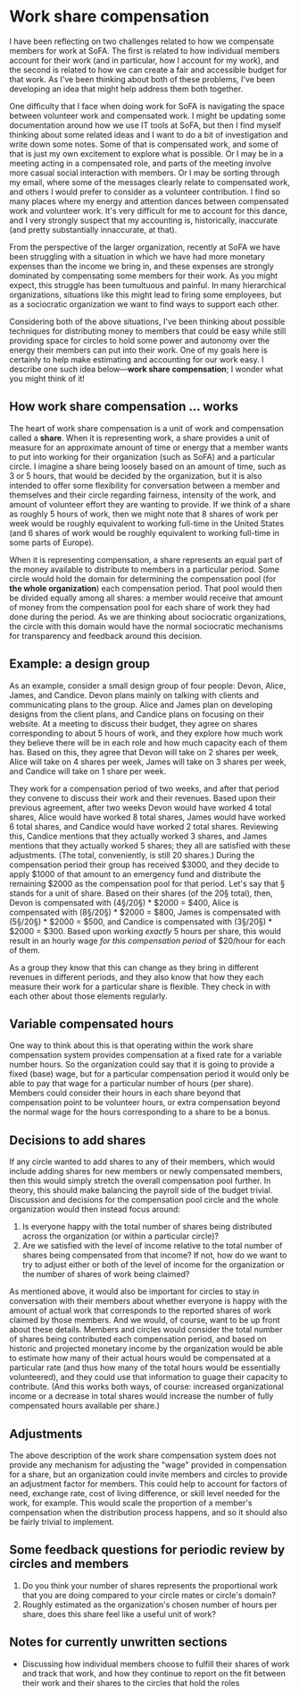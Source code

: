 # Work share compensation

I have been reflecting on two challenges related to how we compensate members for work at SoFA.  The first is related to how individual members account for their work (and in particular, how I account for my work), and the second is related to how we can create a fair and accessible budget for that work.  As I've been thinking about both of these problems, I've been developing an idea that might help address them both together.

One difficulty that I face when doing work for SoFA is navigating the space between volunteer work and compensated work.  I might be updating some documentation around how we use IT tools at SoFA, but then I find myself thinking about some related ideas and I want to do a bit of investigation and write down some notes.  Some of that is compensated work, and some of that is just my own excitement to explore what is possible.  Or I may be in a meeting acting in a compensated role, and parts of the meeting involve more casual social interaction with members.  Or I may be sorting through my email, where some of the messages clearly relate to compensated work, and others I would prefer to consider as a volunteer contribution.  I find so many places where my energy and attention dances between compensated work and volunteer work.  It's very difficult for me to account for this dance, and I very strongly suspect that my accounting is, historically, inaccurate (and pretty substantially innaccurate, at that).

From the perspective of the larger organization, recently at SoFA we have been struggling with a situation in which we have had more monetary expenses than the income we bring in, and these expenses are strongly dominated by compensating some members for their work.  As you might expect, this struggle has been tumultuous and painful.  In many hierarchical organizations, situations like this might lead to firing some employees, but as a sociocratic organization we want to find ways to support each other.

Considering both of the above situations, I've been thinking about possible techniques for distributing money to members that could be easy while still providing space for circles to hold some power and autonomy over the energy their members can put into their work.  One of my goals here is certainly to help make estimating and accounting for our work easy.  I describe one such idea below—**work share compensation**; I wonder what you might think of it!

## How work share compensation … works

The heart of work share compensation is a unit of work and compensation called a **share**.  When it is representing work, a share provides a unit of measure for an approximate amount of time or energy that a member wants to put into working for their organization (such as SoFA) and a particular circle.  I imagine a share being loosely based on an amount of time, such as 3 or 5 hours, that would be decided by the organization, but it is also intended to offer some flexibility for conversation between a member and themselves and their circle regarding fairness, intensity of the work, and amount of volunteer effort they are wanting to provide.  If we think of a share as roughly 5 hours of work, then we might note that 8 shares of work per week would be roughly equivalent to working full-time in the United States (and 6 shares of work would be roughly equivalent to working full-time in some parts of Europe).

When it is representing compensation, a share represents an equal part of the money available to distribute to members in a particular period.  Some circle would hold the domain for determining the compensation pool (for **the whole organization**) each compensation period.  That pool would then be divided equally among all shares: a member would receive that amount of money from the compensation pool for each share of work they had done during the period.  As we are thinking about sociocratic organizations, the circle with this domain would have the normal sociocratic mechanisms for transparency and feedback around this decision.

## Example: a design group

As an example, consider a small design group of four people: Devon, Alice, James, and Candice. Devon plans mainly on talking with clients and communicating plans to the group. Alice and James plan on developing designs from the client plans, and Candice plans on focusing on their website. At a meeting to discuss their budget, they agree on shares corresponding to about 5 hours of work, and they explore how much work they believe there will be in each role and how much capacity each of them has. Based on this, they agree that Devon will take on 2 shares per week, Alice will take on 4 shares per week, James will take on 3 shares per week, and Candice will take on 1 share per week.

They work for a compensation period of two weeks, and after that period they convene to discuss their work and their revenues. Based upon their previous agreement, after two weeks Devon would have worked 4 total shares, Alice would have worked 8 total shares, James would have worked 6 total shares, and Candice would have worked 2 total shares. Reviewing this, Candice mentions that they actually worked 3 shares, and James mentions that they actually worked 5 shares; they all are satisfied with these adjustments. (The total, conveniently, is still 20 shares.) During the compensation period their group has received $3000, and they decide to apply $1000 of that amount to an emergency fund and distribute the remaining $2000 as the compensation pool for that period. Let's say that § stands for a unit of share. Based on their shares (of the 20§ total), then, Devon is compensated with (4§/20§) * $2000 = $400, Alice is compensated with (8§/20§) * $2000 = $800, James is compensated with (5§/20§) * $2000 = $500, and Candice is compensated with (3§/20§) * $2000 = $300. Based upon working *exactly* 5 hours per share, this would result in an hourly wage *for this compensation period* of $20/hour for each of them.

As a group they know that this can change as they bring in different revenues in different periods, and they also know that how they each measure their work for a particular share is flexible. They check in with each other about those elements regularly.

## Variable compensated hours

One way to think about this is that operating within the work share compensation system provides compensation at a fixed rate for a variable number hours.  So the organization could say that it is going to provide a fixed (base) wage, but for a particular compensation period it would only be able to pay that wage for a particular number of hours (per share).  Members could consider their hours in each share beyond that compensation point to be volunteer hours, or extra compensation beyond the normal wage for the hours corresponding to a share to be a bonus.

## Decisions to add shares

If any circle wanted to add shares to any of their members, which would include adding shares for new members or newly compensated members, then this would simply stretch the overall compensation pool further.  In theory, this should make balancing the payroll side of the budget trivial.  Discussion and decisions for the compensation pool circle and the whole organization would then instead focus around:

1. Is everyone happy with the total number of shares being distributed across the organization (or within a particular circle)?
2. Are we satisfied with the level of income relative to the total number of shares being compensated from that income?  If not, how do we want to try to adjust either or both of the level of income for the organization or the number of shares of work being claimed?

As mentioned above, it would also be important for circles to stay in conversation with their members about whether everyone is happy with the amount of actual work that corresponds to the reported shares of work claimed by those members.  And we would, of course, want to be up front about these details.  Members and circles would consider the total number of shares being contributed each compensation period, and based on historic and projected monetary income by the organization would be able to estimate how many of their actual hours would be compensated at a particular rate (and thus how many of the total hours would be essentially volunteered), and they could use that information to guage their capacity to contribute.  (And this works both ways, of course: increased organizational income or a decrease in total shares would increase the number of fully compensated hours available per share.)

## Adjustments

The above description of the work share compensation system does not provide any mechanism for adjusting the "wage" provided in compensation for a share, but an organization could invite members and circles to provide an adjustment factor for members.  This could help to account for factors of need, exchange rate, cost of living difference, or skill level needed for the work, for example. This would scale the proportion of a member's compensation when the distribution process happens, and so it should also be fairly trivial to implement.

## Some feedback questions for periodic review by circles and members

1. Do you think your number of shares represents the proportional work that you are doing compared to your circle mates or circle's domain?
2. Roughly estimated as the organization's chosen number of hours per share, does this share feel like a useful unit of work?

## Notes for currently unwritten sections

- Discussing how individual members choose to fulfill their shares of work and track that work, and how they continue to report on the fit between their work and their shares to the circles that hold the roles
